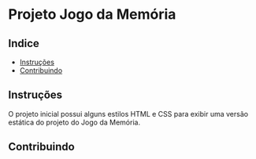 # Projeto Jogo da Memória

## Indice

* [Instruções](#instruções)
* [Contribuindo](#contribuindo)

## Instruções

O projeto inicial possui alguns estilos HTML e CSS para exibir uma versão estática do projeto do Jogo da Memória.

## Contribuindo

